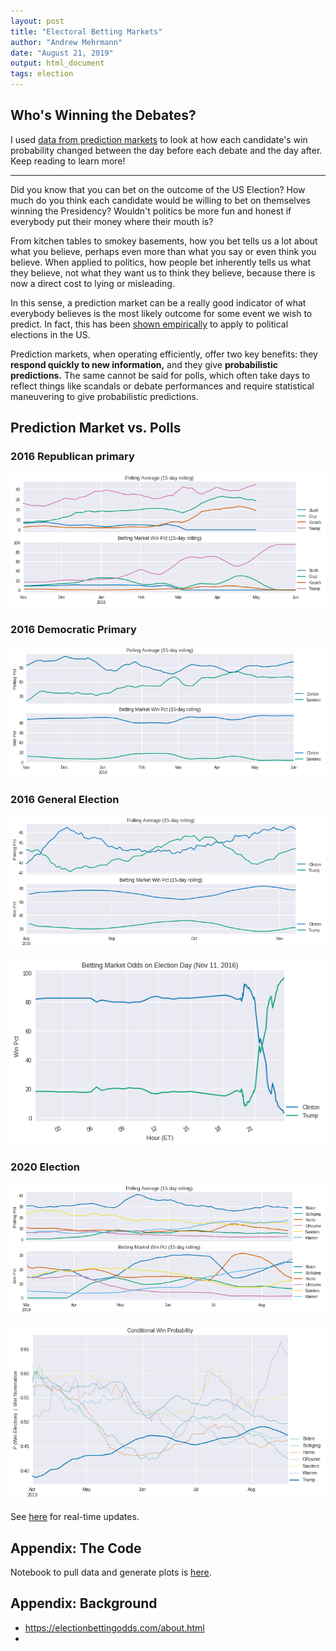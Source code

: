 ```yaml
---
layout: post
title: "Electoral Betting Markets"
author: "Andrew Mehrmann"
date: "August 21, 2019"
output: html_document
tags: election
---
```


## Who's Winning the Debates?

<div id="chartContainer"></div>

I used [data from prediction markets](electionbettingodds.com) to look at how each candidate's win probability changed between the day before each debate and the day after. Keep reading to learn more!

<hr>

Did you know that you can bet on the outcome of the US Election? How much do you think each candidate would be willing to bet on themselves winning the Presidency? Wouldn't politics be more fun and honest if everybody put their money where their mouth is?

From kitchen tables to smokey basements, how you bet tells us a lot about what you believe, perhaps even more than what you say or even think you believe. When applied to politics, how people bet inherently tells us what they believe, not what they want us to think they believe, because there is now a direct cost to lying or misleading.

In this sense, a prediction market can be a really good indicator of what everybody believes is the most likely outcome for some event we wish to predict. In fact, this has been [shown empirically](http://researchdmr.com/RothschildPOQ2009.pdf) to apply to political elections in the US.

Prediction markets, when operating efficiently, offer two key benefits: they **respond quickly to new information,** and they give **probabilistic predictions.** The same cannot be said for polls, which often take days to reflect things like scandals or debate performances and require statistical maneuvering to give probabilistic predictions.

## Prediction Market vs. Polls

### 2016 Republican primary

<p align="center">
  <img src="/figs/2019-08-21-betting_markets/2016_GOP_BettingvsPolls.png">
</p>

### 2016 Democratic Primary

<p align="center">
  <img src="/figs/2019-08-21-betting_markets/2016_DEM_BettingvsPolls.png">
</p>

### 2016 General Election

<p align="center">
  <img src="/figs/2019-08-21-betting_markets/2016_GEN_BettingvsPolls.png">
</p>

<p align="center">
  <img src="/figs/2019-08-21-betting_markets/2016_ElectionDay_BettingMarket.png">
</p>


### 2020 Election

<p align="center">
  <img src="/figs/2019-08-21-betting_markets/2020_DEM_BettingvsPolls.png">
</p>


<p align="center">
  <img src="/figs/2019-08-21-betting_markets/Conditional_Win_Probs.png">
</p>

See [here](https://primary.guide/) for real-time updates.


## Appendix: The Code

Notebook to pull data and generate plots is [here](https://colab.research.google.com/drive/1ER_FOn1NRa368WRF29EI1UBiQOm2GWRy).

## Appendix: Background

* https://electionbettingodds.com/about.html
* 


<script src="https://d3js.org/d3.v3.min.js"></script>
<script src="https://cdnjs.cloudflare.com/ajax/libs/dimple/2.1.6/dimple.latest.min.js"></script>

<script type="text/javascript">
  var svg = dimple.newSvg("#chartContainer", "100%", 450);
  var myChart;
  d3.csv("/data/debatebump.csv", function (data) {
    myChart = new dimple.chart(svg, data);
    myChart.setMargins("50px", "30px", "0px", "120px");
    x1 = myChart.addCategoryAxis("x", ["Candidate", "variable"]);
    x2 = myChart.addCategoryAxis("x", "Candidate");
    y = myChart.addMeasureAxis("y", "value");
    y.tickFormat = ",.1f";
    myChart.addSeries("variable", dimple.plot.bar);

    var net = myChart.addSeries("Net", dimple.plot.line, [x2, y]);
    net.aggregate = dimple.aggregateMethod.sum;

    x2.hidden = true;

    x1.addGroupOrderRule(["First Debate", "Second Debate"]);

    myChart.addLegend(0, 10, 410, 20, "right");
    myChart.draw();
  });
  window.onresize = function () {
    myChart.draw(0, true);
};
</script>
